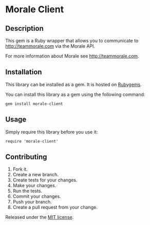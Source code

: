 Morale Client
=============

Description
-----------

This gem is a Ruby wrapper that allows you to communicate to <http://teammorale.com> via the Morale API.

For more information about Morale see <http://teammorale.com>.

Installation
------------

This library can be installed as a gem. It is hosted on [Rubygems](http://rubygems.org/gems/morale-client).

You can install this library as a gem using the following command:

	gem install morale-client

Usage
-----

Simply require this library before you use it:

	require 'morale-client'
	
Contributing
------------

1. Fork it.
2. Create a new branch.
3. Create tests for your changes.
4. Make your changes.
5. Run the tests.
6. Commit your changes.
7. Push your branch.
8. Create a pull request from your change.

Released under the [MIT license](http://www.opensource.org/licenses/mit-license.php).


